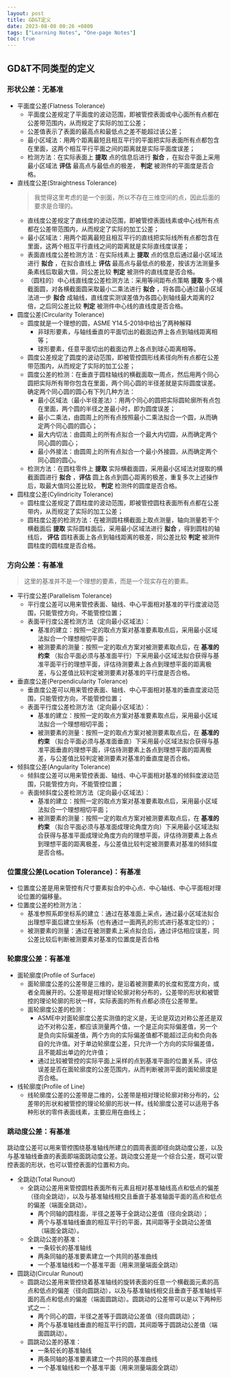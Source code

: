 ```yaml
---
layout: post
title: GD&T定义
date: 2023-08-08 00:26 +0800
tags: ["Learning Notes", "One-page Notes"]
toc: true
---
```

## GD&T不同类型的定义

### 形状公差：无基准

- 平面度公差(Flatness Tolerance)
  - 平面度公差规定了平面度的波动范围，即被管控表面或中心面所有点都在公差带范围内，从而规定了实际的加工公差；
  - 公差值表示了表面的最高点和最低点之差不能超过该公差；
  - 最小区域法：用两个距离最短且相互平行的平面把实际表面所有点都包含在里面，这两个相互平行平面之间的距离就是实际平面度误差；
  - 检测方法：在实际表面上 **提取** 点的信息后进行 **拟合** ，在拟合平面上采用最小区域法 **评估** 最高点与最低点的极差， **判定** 被测件的平面度是否合格。
- 直线度公差(Straightness Tolerance)
  > 我觉得这里考虑的是一个剖面，所以不存在三维空间的点，因此后面的要求是合理的。
  - 直线度公差规定了直线度的波动范围，即被管控表面线素或中心线所有点都在公差带范围内，从而规定了实际的加工公差；
  - 最小区域法：用两个距离最短且相互平行的直线把实际线所有点都包含在里面，这两个相互平行直线之间的距离就是实际直线度误差；
  - 表面直线度公差检测方法：在实际线素上 **提取** 点的信息后通过最小区域法进行 **拟合** ，在拟合直线上 **评估** 最高点与最低点的极差，按该方法测量多条素线后取最大值，同公差比较 **判定** 被测件的直线度是否合格。
  - （圆柱的）中心线直线度公差检测方法：采用等间距布点策略 **提取** 多个横截面圆，对各横截面圆采取最小二乘法进行 **拟合** ，将各圆心通过最小区域法进一步 **拟合** 成轴线，直线度实测误差值为各圆心到轴线最大距离的2倍，之后同公差比较 **判定** 被测件中心线的直线度是否合格。
- 圆度公差(Circularity Tolerance)
  - 圆度就是一个理想的圆，ASME Y14.5-2018中给出了两种解释
    - 非球形要素，与轴线垂直的平面切出的截面边界上各点到轴线距离相等；
    - 球形要素，任意平面切出的截面边界上各点到球心距离相等。
  - 圆度公差规定了圆度的波动范围，即被管控圆形线素径向所有点都在公差带范围内，从而规定了实际的加工公差；
  - 圆度公差的检测：在垂直于圆柱轴线的横截面取一周点，然后用两个同心圆把实际所有带你包含在里面，两个同心圆的半径差就是实际圆度误差。确定两个同心圆的圆心有下列几种方法：
    - 最小区域法（最小半径差法）：用两个同心的圆把实际圆轮廓所有点包在里面，两个圆的半径之差最小时，即为圆度误差；
    - 最小二乘法，由圆周上的所有点按照最小二乘法拟合一个圆，从而确定两个同心圆的圆心；
    - 最大内切法：由圆周上的所有点拟合一个最大内切圆，从而确定两个同心圆的圆心；
    - 最小外接法：由圆周上的所有点拟合一个最小外接圆，从而确定两个同心圆的圆心。
  - 检测方法：在圆柱零件上 **提取** 实际横截面圆，采用最小区域法对提取的横截面圆进行 **拟合** ，**评估** 圆上各点到圆心距离的极差，重复多次上述操作后，取最大值同公差比较， **判定** 检测件的圆度是否合格。
- 圆柱度公差(Cylindricity Tolerance)
  - 圆柱度公差规定了圆柱度的波动范围，即被管控圆柱表面所有点都在公差带内，从而规定了实际的加工公差；
  - 圆柱度公差的检测方法：在被测圆柱横截面上取点测量，轴向测量若干个横截面后 **提取** 实际圆柱面后，采用最小区域法进行 **拟合** ，得到圆柱的轴线后， **评估** 圆柱表面上各点到轴线距离的极差，同公差比较 **判定** 被测件圆柱度的圆柱度是否合格。

### 方向公差：有基准

> 这里的基准并不是一个理想的要素，而是一个现实存在的要素。

- 平行度公差(Parallelism Tolerance)
  - 平行度公差可以用来管控表面、轴线、中心平面相对基准的平行度波动范围，只能管控方向，不能管控位置；
  - 表面平行度公差检测方法（定向最小区域法）：
    - 基准的建立：按照一定的取点方案对基准要素取点后，采用最小区域法拟合一个理想相切平面；
    - 被测要素的测量：按照一定的取点方案对被测要素取点后，在 **基准的约束** （拟合平面必须与基准面平行）下采用最小区域法拟合获得与基准平面平行的理想平面，评估待测要素上各点到理想平面的距离极差，与公差值比较判定被测要素对基准的平行度是否合格。
- 垂直度公差(Perpendicularity Tolerance)
  - 垂直度公差可以用来管控表面、轴线、中心平面相对基准的垂直度波动范围，只能管控方向，不能管控位置；
  - 表面平行度公差检测方法（定向最小区域法）：
    - 基准的建立：按照一定的取点方案对基准要素取点后，采用最小区域法拟合一个理想相切平面；
    - 被测要素的测量：按照一定的取点方案对被测要素取点后，在 **基准的约束** （拟合平面必须与基准面垂直）下采用最小区域法拟合获得与基准平面垂直的理想平面，评估待测要素上各点到理想平面的距离极差，与公差值比较判定被测要素对基准的垂直度是否合格。
- 倾斜度公差(Angularity Tolerance)
  - 倾斜度公差可以用来管控表面、轴线、中心平面相对基准的倾斜度波动范围，只能管控方向，不能管控位置；
  - 表面倾斜度公差检测方法（定向最小区域法）：
    - 基准的建立：按照一定的取点方案对基准要素取点后，采用最小区域法拟合一个理想相切平面；
    - 被测要素的测量：按照一定的取点方案对被测要素取点后，在 **基准的约束** （拟合平面必须与基准面成理论角度方向）下采用最小区域法拟合获得与基准平面成理论角度方向的理想平面，评估待测要素上各点到理想平面的距离极差，与公差值比较判定被测要素对基准的倾斜度是否合格。

### 位置度公差(Location Tolerance)：有基准

- 位置度公差是用来管控有尺寸要素拟合的中心点、中心轴线、中心平面相对理论位置的偏移量。
- 位置度公差的检测方法：
  - 基准参照系即坐标系的建立：通过在基准面上采点，通过最小区域法拟合出理想平面后建立坐标系（也有通过一面两孔的形式进行基准定位的）；
  - 被测要素的测量：通过在被测要素上采点拟合后，通过评估相应误差，同公差比较后判断被测要素对基准的位置度是否合格

### 轮廓度公差：有基准

- 面轮廓度(Profile of Surface)
  - 面轮廓度公差的公差带是三维的，是沿着被测要素的长度和宽度方向，或者全周展开的。公差带是相对理论轮廓对称分布的，公差带的形状和被管控的理论轮廓的形状一样，实际表面的所有点都必须在公差带里。
  - 面轮廓度公差的检测：
    - ASME中对面轮廓度公差实测值的定义是，无论是双边对称公差还是双边不对称公差，都应该测量两个值，一个是正向实际偏差值，另一个是负向实际偏差值，两个方向的实际偏差值都不能超过正向和负向各自的允许值。对于单边轮廓度公差，只允许一个方向的实际偏差值，且不能超出单边的允许值；
    - 通过比较被管控的实际平面上采样的点到基准平面的位置关系，评估误差是否在面轮廓度的公差范围内，从而判断被测平面的面轮廓度是否合格。
- 线轮廓度(Profile of Line)
  - 线轮廓度公差的公差带是二维的，公差带是相对理论轮廓对称分布的，公差带的形状和被管控的理论轮廓的形状一样。线轮廓度公差可以适用于各种形状的零件表面线素，主要应用在曲线上；

### 跳动度公差：有基准

跳动度公差可以用来管控围绕基准轴线所建立的圆周表面即径向跳动度公差，以及与基准轴线垂直的表面即端面跳动度公差。跳动度公差是一个综合公差，既可以管控表面的形状，也可以管控表面的位置和方向。

- 全跳动(Total Runout)
  - 全跳动公差用来管控圆柱表面所有元素且相对基准轴线高点和低点的偏差（径向全跳动），以及与基准轴线相交且垂直于基准轴面平面的高点和低点的偏差（端面全跳动）。
    - 两个同轴的圆柱面，半径之差等于全跳动公差值（径向全跳动）；
    - 两个与基准轴线垂直的相互平行的平面，其间距等于全跳动公差值（端面全跳动）。
  - 全跳动公差的基准：
    - 一条较长的基准轴线
    - 两条同轴的基准要素建立一个共同的基准曲线
    - 一个基准轴线和一个基准平面（用来测量端面全跳动）
- 圆跳动(Circular Runout)
  - 圆跳动公差用来管控绕着基准轴线的旋转表面的任意一个横截面元素的高点和低点的偏差（径向圆跳动），以及与基准轴线相交且垂直于基准轴线平面的高点和低点的偏差（端面圆跳动）。圆跳动的公差带可以是以下两种形式之一：
    - 两个同心的圆，半径之差等于圆跳动公差值（径向圆跳动）；
    - 两个与基准轴线垂直的相互平行的圆，其间距等于圆跳动公差值（端面圆跳动）。
  - 圆跳动公差的基准：
    - 一条较长的基准轴线
    - 两条同轴的基准要素建立一个共同的基准曲线
    - 一个基准轴线和一个基准平面（用来测量端面全跳动）
